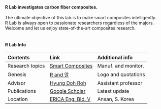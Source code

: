 **R Lab investigates carbon fiber composites.** <br><br>
The ultimate objective of this lab is to make smart composites intelligently. <br>
R Lab is always open to passionate researchers regardless of the majors. <br>
Welcome and let us enjoy state-of-the-art composites research. <br>
<br>

#### R Lab Info

| Contents         | Link               | Additional info     |
|:-----------------|:-------------------|:--------------------|
| Research topics  | [Smart Composites](./another-page-3.html)                                                                                                                               | Manuf. and monitor. |
| Genesis          | [R and 알](./another-page-2.html)                                                                                                                                       | Logo and quotations |
| Advisor          | [Hyung Doh Roh](./another-page.html)                                                                                                                                    | Assistant professor |
| Publications     | <a href="https://scholar.google.co.kr/citations?user=e4VrpLoAAAAJ&hl=en" target="blank">Google Scholar</a>                                                              | Latest update       |
| Location         | <a href="https://goo.gl/maps/YQLxnQRgC48nPyLk6" target="blank">ERICA Eng. Bld. V</a>                                                                                    | Ansan, S. Korea     |

<br><br>
